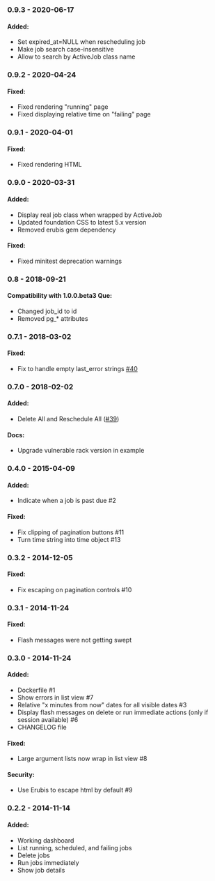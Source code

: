 ### 0.9.3 - 2020-06-17
#### Added:
- Set expired_at=NULL when rescheduling job
- Make job search case-insensitive
- Allow to search by ActiveJob class name

### 0.9.2 - 2020-04-24
#### Fixed:
- Fixed rendering "running" page
- Fixed displaying relative time on "failing" page

### 0.9.1 - 2020-04-01
#### Fixed:
- Fixed rendering HTML

### 0.9.0 - 2020-03-31
#### Added:
- Display real job class when wrapped by ActiveJob
- Updated foundation CSS to latest 5.x version
- Removed erubis gem dependency

#### Fixed:
- Fixed minitest deprecation warnings

### 0.8 - 2018-09-21

#### Compatibility with 1.0.0.beta3 Que:
- Changed job_id to id
- Removed pg_* attributes

### 0.7.1 - 2018-03-02

#### Fixed:
- Fix to handle empty last_error strings [#40](https://github.com/statianzo/que-web/pull/40)

### 0.7.0 - 2018-02-02
#### Added:
- Delete All and Reschedule All ([#39](https://github.com/statianzo/que-web/pull/39))

#### Docs:
- Upgrade vulnerable rack version in example

### 0.4.0 - 2015-04-09
#### Added:
- Indicate when a job is past due #2

#### Fixed:
- Fix clipping of pagination buttons #11
- Turn time string into time object #13


### 0.3.2 - 2014-12-05
#### Fixed:
- Fix escaping on pagination controls #10

### 0.3.1 - 2014-11-24
#### Fixed:
- Flash messages were not getting swept

### 0.3.0 - 2014-11-24
#### Added:
- Dockerfile #1
- Show errors in list view #7
- Relative "x minutes from now" dates for all visible dates #3
- Display flash messages on delete or run immediate actions (only if session available) #6
- CHANGELOG file

#### Fixed:
- Large argument lists now wrap in list view #8

#### Security:
- Use Erubis to escape html by default #9


### 0.2.2 - 2014-11-14
#### Added:
- Working dashboard
- List running, scheduled, and failing jobs
- Delete jobs
- Run jobs immediately
- Show job details
